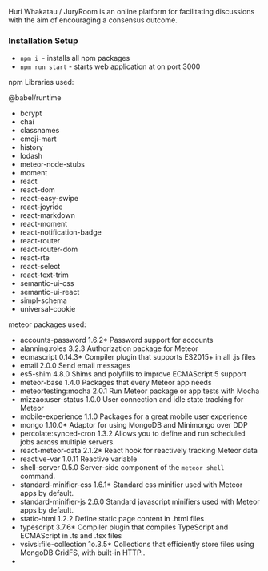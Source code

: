 Huri Whakatau / JuryRoom is an online platform for facilitating discussions with the aim of encouraging a consensus outcome.

### Installation Setup

* `npm i `- installs all npm packages
* `npm run start` - starts web application at on port 3000

npm Libraries used:

@babel/runtime

- bcrypt
- chai
- classnames
- emoji-mart
- history
- lodash
- meteor-node-stubs
- moment
- react
- react-dom
- react-easy-swipe
- react-joyride
- react-markdown
- react-moment
- react-notification-badge
- react-router
- react-router-dom
- react-rte
- react-select
- react-text-trim
- semantic-ui-css
- semantic-ui-react
- simpl-schema
- universal-cookie

meteor packages used:

- accounts-password 1.6.2\* Password support for accounts
- alanning:roles 3.2.3 Authorization package for Meteor
- ecmascript 0.14.3\* Compiler plugin that supports ES2015+ in all .js files
- email 2.0.0 Send email messages
- es5-shim 4.8.0 Shims and polyfills to improve ECMAScript 5 support
- meteor-base 1.4.0 Packages that every Meteor app needs
- meteortesting:mocha 2.0.1 Run Meteor package or app tests with Mocha
- mizzao:user-status 1.0.0 User connection and idle state tracking for Meteor
- mobile-experience 1.1.0 Packages for a great mobile user experience
- mongo 1.10.0\* Adaptor for using MongoDB and Minimongo over DDP
- percolate:synced-cron 1.3.2 Allows you to define and run scheduled jobs across multiple servers.
- react-meteor-data 2.1.2\* React hook for reactively tracking Meteor data
- reactive-var 1.0.11 Reactive variable
- shell-server 0.5.0 Server-side component of the `meteor shell` command.
- standard-minifier-css 1.6.1\* Standard css minifier used with Meteor apps by default.
- standard-minifier-js 2.6.0 Standard javascript minifiers used with Meteor apps by default.
- static-html 1.2.2 Define static page content in .html files
- typescript 3.7.6\* Compiler plugin that compiles TypeScript and ECMAScript in .ts and .tsx files
- vsivsi:file-collection 1o.3.5\* Collections that efficiently store files using MongoDB GridFS, with built-in HTTP..
-
